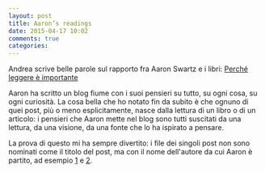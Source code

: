 ```yaml
---
layout: post
title: Aaron’s readings
date: 2015-04-17 10:02
comments: true
categories: 
---
```


Andrea scrive belle parole sul rapporto fra Aaron Swartz e i libri: [Perché leggere è importante](http://www.chefuturo.it/2013/11/perche-leggere-e-importante-ma-alla-maniera-di-aaron-swartz/)

Aaron ha scritto un blog fiume con i suoi pensieri su tutto, su ogni cosa, su ogni curiosità. La cosa bella che ho notato fin da subito è che ognuno di quei post, più o meno esplicitamente, nasce dalla lettura di un libro o di un articolo: i pensieri che Aaron mette nel blog sono tutti suscitati da una lettura, da una visione, da una fonte che lo ha ispirato a pensare.

La prova di questo mi ha sempre divertito: i file dei singoli post non sono nominati come il titolo del post, ma con il nome dell'autore da cui Aaron è partito, ad esempio [1](http://www.aaronsw.com/weblog/semmelweis) e [2](http://www.aaronsw.com/weblog/dalio).

